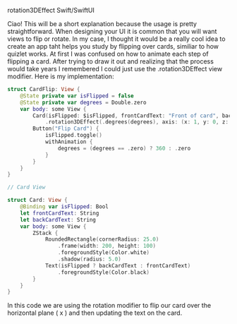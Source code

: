 rotation3DEffect Swift/SwiftUI

Ciao! This will be a short explanation because the usage is pretty straightforward. When designing your UI it is common that you will want views to flip or rotate. In my case, I thought it would be a really cool idea to create an app taht helps you study by flipping over cards, similiar to how quizlet works. At first I was confused on how to animate each step of flipping a card. After trying to draw it out and realizing that the process would take years I remembered I could just use the .rotation3DEffect view modifier. Here is my implementation: 

```swift
struct CardFlip: View {
    @State private var isFlipped = false
    @State private var degrees = Double.zero
    var body: some View {
        Card(isFlipped: $isFlipped, frontCardText: "Front of card", backCardText: "Back of Card")
            .rotation3DEffect(.degrees(degrees), axis: (x: 1, y: 0, z: 0))
        Button("Flip Card") {
            isFlipped.toggle()
            withAnimation {
                degrees = (degrees == .zero) ? 360 : .zero
            }
        }
    }
}

// Card View

struct Card: View {
    @Binding var isFlipped: Bool
    let frontCardText: String
    let backCardText: String
    var body: some View {
        ZStack {
            RoundedRectangle(cornerRadius: 25.0)
                .frame(width: 200, height: 100)
                .foregroundStyle(Color.white)
                .shadow(radius: 5.0)
            Text(isFlipped ? backCardText : frontCardText)
                .foregroundStyle(Color.black)
        }
    }
}

```

In this code we are using the rotation modifier to flip our card over the horizontal plane ( x ) and then updating the text on the card. 
